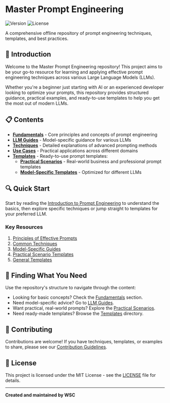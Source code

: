 # Master Prompt Engineering

![Version](https://img.shields.io/badge/version-1.0.0-blue.svg)
![License](https://img.shields.io/badge/license-MIT-green.svg)

A comprehensive offline repository of prompt engineering techniques, templates, and best practices.

## 🚀 Introduction

Welcome to the Master Prompt Engineering repository! This project aims to be your go-to resource for learning and applying effective prompt engineering techniques across various Large Language Models (LLMs).

Whether you're a beginner just starting with AI or an experienced developer looking to optimize your prompts, this repository provides structured guidance, practical examples, and ready-to-use templates to help you get the most out of modern LLMs.

## 📋 Contents

- **[Fundamentals](docs/fundamentals/introduction-to-prompt-engineering.md)** - Core principles and concepts of prompt engineering
- **[LLM Guides](docs/llm-guides/gpt-4.md)** - Model-specific guidance for various LLMs
- **[Techniques](docs/techniques/prompt-chaining.md)** - Detailed explanations of advanced prompting methods
- **[Use Cases](docs/use-cases/data-analysis.md)** - Practical applications across different domains
- **[Templates](templates/practical-scenarios/index.md)** - Ready-to-use prompt templates:
  - **[Practical Scenarios](templates/practical-scenarios/index.md)** - Real-world business and professional prompt templates
  - **[Model-Specific Templates](templates/general/expert-role.md)** - Optimized for different LLMs

## 🔍 Quick Start

Start by reading the [Introduction to Prompt Engineering](docs/fundamentals/introduction-to-prompt-engineering.md) to understand the basics, then explore specific techniques or jump straight to templates for your preferred LLM.

### Key Resources

1. [Principles of Effective Prompts](docs/fundamentals/principles-of-effective-prompts.md)
2. [Common Techniques](docs/fundamentals/common-techniques.md)
3. [Model-Specific Guides](docs/llm-guides/gpt-4.md)
4. [Practical Scenario Templates](templates/practical-scenarios/index.md)
5. [General Templates](templates/general/expert-role.md)

## 🔎 Finding What You Need

Use the repository's structure to navigate through the content:

- Looking for basic concepts? Check the [Fundamentals](docs/fundamentals/) section.
- Need model-specific advice? Go to [LLM Guides](docs/llm-guides/).
- Want practical, real-world prompts? Explore the [Practical Scenarios](templates/practical-scenarios/index.md).
- Need ready-made templates? Browse the [Templates](templates/) directory.

## 🤝 Contributing

Contributions are welcome! If you have techniques, templates, or examples to share, please see our [Contribution Guidelines](CONTRIBUTING.md).

## 📄 License

This project is licensed under the MIT License - see the [LICENSE](LICENSE) file for details.

---

**Created and maintained by WSC**
